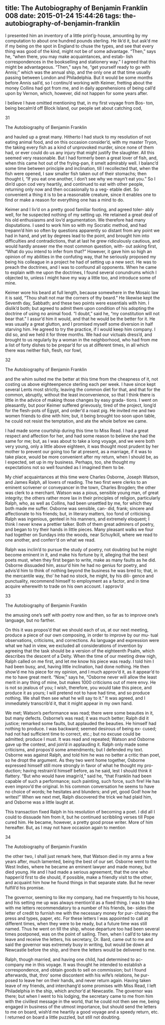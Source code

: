 title: The Autobiography of Benjamin Franklin 008
date: 2015-01-24 15:44:26
tags: the-autobiography-of-benjamin-franklin
---

I presented him an inventory of a little print’g-house, amounting by my computation to about one hundred pounds sterling. He lik’d it, but ask’d me if my being on the spot in England to chuse the types, and see that every thing was good of the kind, might not be of some advantage. “Then,” says he, “when there, you may make acquaintances, and estab- lish correspondences in the bookselling and stationery way.” I agreed that this might be advantageous. “Then,” says he, “get yourself ready to go with Annis;” which was the annual ship, and the only one at that time usually passing between London and Philadelphia. But it would be some months before Annis sail’d, so I continu’d working with Keimer, fretting about the money Collins had got from me, and in daily apprehensions of being call’d upon by Vernon, which, however, did not happen for some years after.

I believe I have omitted mentioning that, in my first voyage from Bos- ton, being becalm’d off Block Island, our people set about catching cod,

31

The Autobiography of Benjamin Franklin

and hauled up a great many. Hitherto I had stuck to my resolution of not eating animal food, and on this occasion consider’d, with my master Tryon, the taking every fish as a kind of unprovoked murder, since none of them had, or ever could do us any injury that might justify the slaughter. All this seemed very reasonable. But I had formerly been a great lover of fish, and, when this came hot out of the frying-pan, it smelt admirably well. I balanc’d some time between principle and inclination, till I recollected that, when the fish were opened, I saw smaller fish taken out of their stomachs; then thought I, “If you eat one another, I don’t see why we mayn’t eat you.” So I din’d upon cod very heartily, and continued to eat with other people, returning only now and then occasionally to a veg- etable diet. So convenient a thing it is to be a reasonable creature, since it enables one to find or make a reason for everything one has a mind to do.

Keimer and I liv’d on a pretty good familiar footing, and agreed toler- ably well, for he suspected nothing of my setting up. He retained a great deal of his old enthusiasms and lov’d argumentation. We therefore had many disputations. I used to work him so with my Socratic method, and had trepann’d him so often by questions apparently so distant from any point we had in hand, and yet by degrees lead to the point, and brought him into difficulties and contradictions, that at last he grew ridiculously cautious, and would hardly answer me the most common question, with- out asking first, “What do you intend to infer from that?” However, it gave him so high an opinion of my abilities in the confuting way, that he seriously proposed my being his colleague in a project he had of setting up a new sect. He was to preach the doctrines, and I was to confound all opponents. When he came to explain with me upon the doctrines, I found several conundrums which I objected to, unless I might have my way a little too, and introduce some of mine.

Keimer wore his beard at full length, because somewhere in the Mosaic law it is said, “Thou shalt not mar the corners of thy beard.” He likewise kept the Seventh day, Sabbath; and these two points were essentials with him. I dislik’d both; but agreed to admit them upon condition of his adopting the doctrine of using no animal food. “I doubt,” said he, “my constitution will not bear that.” I assur’d him it would, and that he would be the better for it. He was usually a great glutton, and I promised myself some diversion in half starving him. He agreed to try the practice, if I would keep him company. I did so, and we held it for three months. We had our victuals dress’d, and brought to us regularly by a woman in the neighborhood, who had from me a list of forty dishes to be prepar’d for us at different times, in all which there was neither fish, flesh, nor fowl,

32

The Autobiography of Benjamin Franklin

and the whim suited me the better at this time from the cheapness of it, not costing us above eighteenpence sterling each per week. I have since kept several Lents most strictly, leaving the common diet for that, and that for the common, abruptly, without the least inconvenience, so that I think there is little in the advice of making those changes by easy grada- tions. I went on pleasantly, but poor Keimer suffered grievously, tired of the project, long’d for the flesh-pots of Egypt, and order’d a roast pig. He invited me and two women friends to dine with him; but, it being brought too soon upon table, he could not resist the temptation, and ate the whole before we came.

I had made some courtship during this time to Miss Read. I had a great respect and affection for her, and had some reason to believe she had the same for me; but, as I was about to take a long voyage, and we were both very young, only a little above eighteen, it was thought most prudent by her mother to prevent our going too far at present, as a marriage, if it was to take place, would be more convenient after my return, when I should be, as I expected, set up in my business. Perhaps, too, she thought my expectations not so well founded as I imagined them to be.

My chief acquaintances at this time were Charles Osborne, Joseph Watson, and James Ralph, all lovers of reading. The two first were clerks to an eminent scrivener or conveyancer in the town, Charles Brogden; the other was clerk to a merchant. Watson was a pious, sensible young man, of great integrity; the others rather more lax in their principles of religion, particularly Ralph, who, as well as Collins, had been unsettled by me, for which they both made me suffer. Osborne was sensible, can- did, frank; sincere and affectionate to his friends; but, in literary matters, too fond of criticising. Ralph was ingenious, genteel in his manners, and extremely eloquent; I think I never knew a prettier talker. Both of them great admirers of poetry, and began to try their hands in little pieces. Many pleasant walks we four had together on Sundays into the woods, near Schuylkill, where we read to one another, and conferr’d on what we read.

Ralph was inclin’d to pursue the study of poetry, not doubting but he might become eminent in it, and make his fortune by it, alleging that the best poets must, when they first began to write, make as many faults as he did. Osborne dissuaded him, assur’d him he had no genius for poetry, and advis’d him to think of nothing beyond the business he was bred to; that, in the mercantile way, tho’ he had no stock, he might, by his dili- gence and punctuality, recommend himself to employment as a factor, and in time acquire wherewith to trade on his own account. I approv’d

33

The Autobiography of Benjamin Franklin

the amusing one’s self with poetry now and then, so far as to improve one’s language, but no farther.

On this it was propos’d that we should each of us, at our next meeting, produce a piece of our own composing, in order to improve by our mu- tual observations, criticisms, and corrections. As language and expression were what we had in view, we excluded all considerations of invention by agreeing that the task should be a version of the eighteenth Psalm, which describes the descent of a Deity. When the time of our meeting drew nigh, Ralph called on me first, and let me know his piece was ready. I told him I had been busy, and, having little inclination, had done nothing. He then show’d me his piece for my opinion, and I much approv’d it, as it appear’d to me to have great merit. “Now,” says he, “Osborne never will allow the least merit in any thing of mine, but makes 1000 criticisms out of mere envy. He is not so jealous of you; I wish, therefore, you would take this piece, and produce it as yours; I will pretend not to have had time, and so produce nothing. We shall then see what he will say to it.” It was agreed, and I immediately transcrib’d it, that it might appear in my own hand.

We met; Watson’s performance was read; there were some beauties in it, but many defects. Osborne’s was read; it was much better; Ralph did it justice; remarked some faults, but applauded the beauties. He himself had nothing to produce. I was backward; seemed desirous of being ex- cused; had not had sufficient time to correct, etc.; but no excuse could be admitted; produce I must. It was read and repeated; Watson and Osborne gave up the contest, and join’d in applauding it. Ralph only made some criticisms, and propos’d some amendments; but I defended my text. Osborne was against Ralph, and told him he was no better a critic than poet, so he dropt the argument. As they two went home together, Osborne expressed himself still more strongly in favor of what he thought my pro- duction; having restrain’d himself before, as he said, lest I should think it flattery. “But who would have imagin’d,” said he, “that Franklin had been capable of such a performance; such painting, such force, such fire! He has even improv’d the original. In his common conversation he seems to have no choice of words; he hesitates and blunders; and yet, good God! how he writes!” When we next met, Ralph discovered the trick we had plaid him, and Osborne was a little laught at.

This transaction fixed Ralph in his resolution of becoming a poet. I did all I could to dissuade him from it, but he continued scribbling verses till Pope cured him. He became, however, a pretty good prose writer. More of him hereafter. But, as I may not have occasion again to mention

34

The Autobiography of Benjamin Franklin

the other two, I shall just remark here, that Watson died in my arms a few years after, much lamented, being the best of our set. Osborne went to the West Indies, where he became an eminent lawyer and made money, but died young. He and I had made a serious agreement, that the one who happen’d first to die should, if possible, make a friendly visit to the other, and acquaint him how he found things in that separate state. But he never fulfill’d his promise.

The governor, seeming to like my company, had me frequently to his house, and his setting me up was always mention’d as a fixed thing. I was to take with me letters recommendatory to a number of his friends, be- sides the letter of credit to furnish me with the necessary money for pur- chasing the press and types, paper, etc. For these letters I was appointed to call at different times, when they were to be ready, but a future time was still named. Thus he went on till the ship, whose departure too had been several times postponed, was on the point of sailing. Then, when I call’d to take my leave and receive the letters, his secretary, Dr. Bard, came out to me and said the governor was extremely busy in writing, but would be down at Newcastle before the ship, and there the letters would be delivered to me.

Ralph, though married, and having one child, had determined to ac- company me in this voyage. It was thought he intended to establish a correspondence, and obtain goods to sell on commission; but I found afterwards, that, thro’ some discontent with his wife’s relations, he pur- posed to leave her on their hands, and never return again. Having taken leave of my friends, and interchang’d some promises with Miss Read, I left Philadelphia in the ship, which anchor’d at Newcastle. The governor was there; but when I went to his lodging, the secretary came to me from him with the civillest message in the world, that he could not then see me, being engaged in business of the utmost importance, but should send the letters to me on board, wish’d me heartily a good voyage and a speedy return, etc. I returned on board a little puzzled, but still not doubting.

